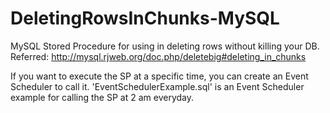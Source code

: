 # DeletingRowsInChunks-MySQL
MySQL Stored Procedure for using in deleting rows without killing your DB.
Referred: http://mysql.rjweb.org/doc.php/deletebig#deleting_in_chunks

If you want to execute the SP at a specific time, you can create an Event Scheduler to call it.
'EventSchedulerExample.sql' is an Event Scheduler example for calling the SP at 2 am everyday.
